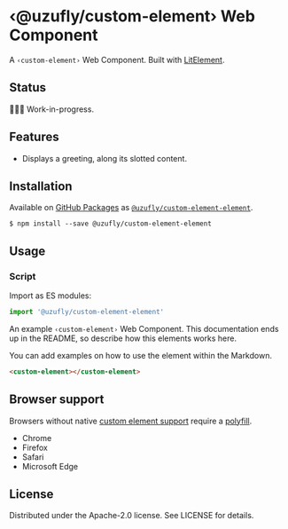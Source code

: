 # ‹@uzufly/custom-element› Web Component

A `‹custom-element›` Web Component.
Built with [LitElement](https://lit.dev).

## Status

🚧👷‍♀️ Work-in-progress.

## Features

* Displays a greeting, along its slotted content.

## Installation

Available on [GitHub Packages][registry] as [`@uzufly/custom-element-element`][package].

```shell
$ npm install --save @uzufly/custom-element-element
```

[registry]: https://npm.pkg.github.com
[package]: https://github.com/uzufly/elements/pkgs/npm/custom-element-element

## Usage

### Script

Import as ES modules:

```js
import '@uzufly/custom-element-element'
```

An example `‹custom-element›` Web Component. This documentation ends up 
in the README, so describe how this elements works here.

You can add examples on how to use the element within the Markdown.

```html
<custom-element></custom-element>
```

## Browser support

Browsers without native [custom element support][support] require a [polyfill][].

* Chrome
* Firefox
* Safari
* Microsoft Edge

[support]: https://caniuse.com/custom-elementsv1
[polyfill]: https://github.com/webcomponents/polyfills

## License

Distributed under the Apache-2.0 license. See LICENSE for details.